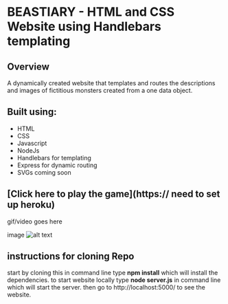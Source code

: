 # BEASTIARY - HTML and CSS Website using Handlebars templating

## Overview ##
A dynamically created website that templates and routes the descriptions and images of fictitious monsters created from a one data object. 
## Built using: ##

- HTML
- CSS
- Javascript
- NodeJs
- Handlebars for templating
- Express for dynamic routing
- SVGs coming soon

## [Click here to play the game](https:// need to set up heroku) 

gif/video goes here

image ![alt text](image.jpg)

## instructions for cloning Repo
start by cloning this 
in command line type **npm install** which will install the dependencies.
to start website locally type **node server.js** in command line which will start the server. then go to http://localhost:5000/ to see the website.

